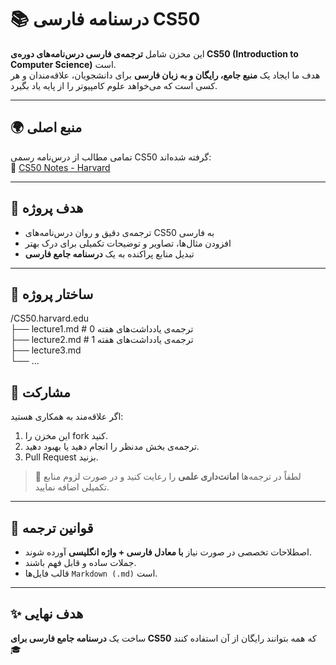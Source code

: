 # 📚 درسنامه فارسی CS50

این مخزن شامل **ترجمه‌ی فارسی درس‌نامه‌های دوره‌ی CS50 (Introduction to Computer Science)** است.  
هدف ما ایجاد یک **منبع جامع، رایگان و به زبان فارسی** برای دانشجویان، علاقه‌مندان و هر کسی است که می‌خواهد علوم کامپیوتر را از پایه یاد بگیرد.  

---

## 🌍 منبع اصلی
تمامی مطالب از درس‌نامه رسمی CS50 گرفته شده‌اند:  
🔗 [CS50 Notes - Harvard](https://cs50.harvard.edu/x/)

---

## 🎯 هدف پروژه
- ترجمه‌ی دقیق و روان درس‌نامه‌های CS50 به فارسی  
- افزودن مثال‌ها، تصاویر و توضیحات تکمیلی برای درک بهتر  
- تبدیل منابع پراکنده به یک **درسنامه جامع فارسی**

---

## 📂 ساختار پروژه
/CS50.harvard.edu<br>
├── lecture1.md # ترجمه‌ی یادداشت‌های هفته 0<br>
├── lecture2.md # ترجمه‌ی یادداشت‌های هفته 1<br>
├── lecture3.md<br>
└── ...


## 🚀 مشارکت
اگر علاقه‌مند به همکاری هستید:
1. این مخزن را fork کنید.
2. ترجمه‌ی بخش مدنظر را انجام دهید یا بهبود دهید.
3. Pull Request بزنید.

> 🔑 لطفاً در ترجمه‌ها **امانت‌داری علمی** را رعایت کنید و در صورت لزوم منابع تکمیلی اضافه نمایید.

---

## 📝 قوانین ترجمه
- اصطلاحات تخصصی در صورت نیاز **با معادل فارسی + واژه انگلیسی** آورده شوند.  
- جملات ساده و قابل فهم باشند.  
- قالب فایل‌ها `Markdown (.md)` است.  

---

## ✨ هدف نهایی
ساخت یک **درسنامه جامع فارسی برای CS50** که همه بتوانند رایگان از آن استفاده کنند 🎓